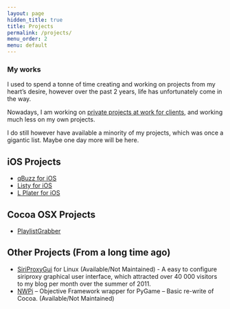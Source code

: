 ```yaml
---
layout: page
hidden_title: true
title: Projects
permalink: /projects/
menu_order: 2
menu: default
---
```

### My works

I used to spend a tonne of time creating and working on projects from my heart’s desire, however over the past 2 years, life has unfortunately come in the way.

Nowadays, I am working on [private projects at work for clients](http://twopicode.com), and working much less on my own projects.

I do still however have available a minority of my projects, which was once a gigantic list. Maybe one day more will be here.

## iOS Projects

*   [qBuzz for iOS](https://qbuzz.com.au/)
*   [Listy for iOS](http://listy.nickwhyte.com)
*   [L Plater for iOS](https://itunes.apple.com/au/app/id458958123?mt=8)

## Cocoa OSX Projects

*   [PlaylistGrabber](http://nickwhyte.com/category/projects/playlistgrabber/)

## Other Projects (From a long time ago)
*   [SiriProxyGui](https://github.com/nickw444/SiriProxyGUI) for Linux (Available/Not Maintained) - A easy to configure siriproxy graphical user interface, which attracted over 40 000 visitors to my blog per month over the summer of 2011. 
*   [NWPi](https://github.com/nickw444/nwpi)&nbsp;– Objective Framework wrapper for PyGame – Basic re-write of Cocoa. (Available/Not Maintained)